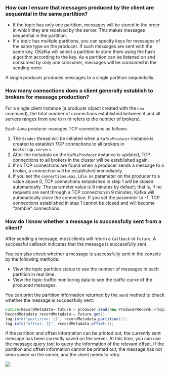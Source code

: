 

### How can I ensure that messages produced by the client are sequential in the same partition?

- If the topic has only one partition, messages will be stored in the order in which they are received by the server. This makes messages sequential in the partition.
- If a topic has multiple partitions, you can specify keys for messages of the same type on the producer. If such messages are sent with the same key, CKafka will select a partition to store them using the hash algorithm according to the key. As a partition can be listened on and consumed by only one consumer, messages will be consumed in the sending order.

A single producer produces messages to a single partition sequentially.



### How many connections does a client generally establish to brokers for message production?

For a single client instance (a producer object created with the `new` command), the total number of connections established between it and all servers ranges from one to n (n refers to the number of brokers).

Each Java producer manages TCP connections as follows:

1. The `Sender` thread will be initiated when a `KafkaProducer` instance is created to establish TCP connections to all brokers in `bootstrap.servers`.
2. After the metadata on the `KafkaProducer` instance is updated, TCP connections to all brokers in the cluster will be established again.
3. If no TCP connections are found when a producer sends a message to a broker, a connection will be established immediately.
4. If you set the `connections.max.idle.ms` parameter on the producer to a value above 0, TCP connections established in step 1 will be closed automatically. The parameter value is 9 minutes by default; that is, if no requests are sent through a TCP connection in 9 minutes, Kafka will automatically close the connection. If you set the parameter to -1, TCP connections established in step 1 cannot be closed and will become "zombie" connections.



### How do I know whether a message is successfully sent from a client?

After sending a message, most clients will return a `Callback` or `Future`. A successful callback indicates that the message is successfully sent.

You can also check whether a message is successfully sent in the console by the following methods:

- View the topic partition status to see the number of messages in each partition in real time.
- View the topic traffic monitoring data to see the traffic curve of the produced messages.

You can print the partition information returned by the `send` method to check whether the message is successfully sent:

```java
Future<RecordMetadata> future = producer.send(new ProducerRecord<>(topic, messageKey, messageStr));
RecordMetadata recordMetadata = future.get();
log.info("partition: {}", recordMetadata.partition());
log.info("offset: {}", recordMetadata.offset());
```

If the partition and offset information can be printed out, the currently sent message has been correctly saved on the server. At this time, you can use the message query tool to query the information of the relevant offset.
If the partition and offset information cannot be printed out, the message has not been saved on the server, and the client needs to retry.

   ![](https://main.qcloudimg.com/raw/417974c1d8df4a5ff409138e7c6b3def.png)

